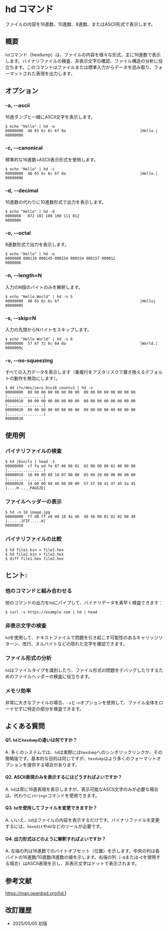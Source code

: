 # hd コマンド

ファイルの内容を16進数、10進数、8進数、またはASCII形式で表示します。

## 概要

`hd`コマンド（hexdump）は、ファイルの内容を様々な形式、主に16進数で表示します。バイナリファイルの検査、非表示文字の確認、ファイル構造の分析に役立ちます。このコマンドはファイルまたは標準入力からデータを読み取り、フォーマットされた表現を出力します。

## オプション

### **-a, --ascii**

16進ダンプと一緒にASCII文字を表示します。

```console
$ echo "Hello" | hd -a
00000000  48 65 6c 6c 6f 0a                                 |Hello.|
00000006
```

### **-c, --canonical**

標準的な16進数+ASCII表示形式を使用します。

```console
$ echo "Hello" | hd -c
00000000  48 65 6c 6c 6f 0a                                 |Hello.|
00000006
```

### **-d, --decimal**

16進数の代わりに10進数形式で出力を表示します。

```console
$ echo "Hello" | hd -d
0000000   072 101 108 108 111 012
0000006
```

### **-o, --octal**

8進数形式で出力を表示します。

```console
$ echo "Hello" | hd -o
0000000 000110 000145 000154 000154 000157 000012
0000006
```

### **-n, --length=N**

入力のN個のバイトのみを解釈します。

```console
$ echo "Hello World" | hd -n 5
00000000  48 65 6c 6c 6f                                    |Hello|
00000005
```

### **-s, --skip=N**

入力の先頭からNバイトをスキップします。

```console
$ echo "Hello World" | hd -s 6
00000006  57 6f 72 6c 64 0a                                 |World.|
0000000c
```

### **-v, --no-squeezing**

すべての入力データを表示します（重複行をアスタリスクで置き換えるデフォルトの動作を無効にします）。

```console
$ dd if=/dev/zero bs=16 count=3 | hd -v
00000000  00 00 00 00 00 00 00 00  00 00 00 00 00 00 00 00  |................|
00000010  00 00 00 00 00 00 00 00  00 00 00 00 00 00 00 00  |................|
00000020  00 00 00 00 00 00 00 00  00 00 00 00 00 00 00 00  |................|
00000030
```

## 使用例

### バイナリファイルの検査

```console
$ hd /bin/ls | head -3
00000000  cf fa ed fe 07 00 00 01  03 00 00 80 02 00 00 00  |................|
00000010  10 00 00 00 18 07 00 00  85 00 20 00 00 00 00 00  |.......... .....|
00000020  19 00 00 00 48 00 00 00  5f 5f 50 41 47 45 5a 45  |....H...__PAGEZE|
```

### ファイルヘッダーの表示

```console
$ hd -n 16 image.jpg
00000000  ff d8 ff e0 00 10 4a 46  49 46 00 01 01 01 00 48  |......JFIF.....H|
00000010
```

### バイナリファイルの比較

```console
$ hd file1.bin > file1.hex
$ hd file2.bin > file2.hex
$ diff file1.hex file2.hex
```

## ヒント:

### 他のコマンドと組み合わせる

他のコマンドの出力を`hd`にパイプして、バイナリデータを素早く検査できます：

```console
$ curl -s https://example.com | hd | head
```

### 非表示文字の検査

`hd`を使用して、テキストファイルで問題を引き起こす可能性のあるキャリッジリターン、改行、ヌルバイトなどの隠れた文字を確認できます。

### ファイル形式の分析

`hd`はファイルタイプを識別したり、ファイル形式の問題をデバッグしたりするためのファイルヘッダーの検査に役立ちます。

### メモリ効率

非常に大きなファイルの場合、`-s`と`-n`オプションを使用して、ファイル全体をロードせずに特定の部分を検査できます。

## よくある質問

#### Q1. `hd`と`hexdump`の違いは何ですか？
A. 多くのシステムでは、`hd`は実際には`hexdump`へのシンボリックリンクか、その簡略版です。基本的な目的は同じですが、`hexdump`はより多くのフォーマットオプションを提供する場合があります。

#### Q2. ASCII表現のみを表示するにはどうすればよいですか？
A. `hd`は常に16進表現を表示しますが、表示可能なASCII文字のみが必要な場合は、代わりに`strings`コマンドを使用できます。

#### Q3. `hd`を使用してファイルを変更できますか？
A. いいえ、`hd`はファイルの内容を表示するだけです。バイナリファイルを変更するには、`hexedit`や`dd`などのツールが必要です。

#### Q4. 出力形式はどのように解釈すればよいですか？
A. 左端の列は16進数でのバイトオフセット（位置）を示します。中央の列は各バイトの16進数/10進数/8進数の値を示します。右端の列（-aまたは-cを使用する場合）はASCII表現を示し、非表示文字はドットで表示されます。

## 参考文献

https://man.openbsd.org/hd.1

## 改訂履歴

- 2025/05/05 初版